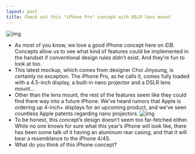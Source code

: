 ```yaml
---
layout: post
title: Check out this "iPhone Pro" concept with DSLR lens mount
---
```

![img](http://media.idownloadblog.com/wp-content/uploads/2012/04/iphone-pro-e1333387034984.jpg)
* As most of you know, we love a good iPhone concept here on iDB. Concepts allow us to see what kind of features could be implemented in the handset if conventional design rules didn’t exist. And they’re fun to look at too.
* This latest mockup, which comes from designer Choi Jinyoung, is certainly no exception. The iPhone Pro, as he calls it, comes fully loaded with a 4.5-inch display, a built-in nano projector and a DSLR lens mount…
* Other than the lens mount, the rest of the features seem like they could find there way into a future iPhone. We’ve heard rumors that Apple is ordering up 4-inch+ displays for an upcoming product, and we’ve seen countless Apple patents regarding nano projectors.
![img](http://media.idownloadblog.com/wp-content/uploads/2012/04/iphone-pro-3-e1333386970927.jpg)
* To be honest, this concept’s design doesn’t seem too far-fetched either. While no one knows for sure what this year’s iPhone will look like, there has been some talk of it having an aluminum rear casing, and that it will bear a resemblance to the iPhone 4/4S.
* What do you think of this iPhone concept?

